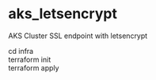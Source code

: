 # aks_letsencrypt
AKS Cluster SSL endpoint with letsencrypt


cd infra  
terraform init  
terraform apply  

